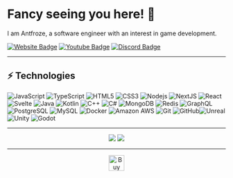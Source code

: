 # Fancy seeing you here! 👋

I am Antfroze, a software engineer with an interest in game development.

[![Website Badge](https://img.shields.io/badge/Website-000.svg?style=for-the-badge&logo=vercel&labelColor=000&logoWidth=20)](https://antfroze.me)
[![Youtube Badge](https://img.shields.io/badge/Subscribe%20On%20Youtube-FF0000.svg?style=for-the-badge&logo=youtube&labelColor=000&logoWidth=20)](https://www.youtube.com/c/antfroze)
[![Discord Badge](https://img.shields.io/badge/Discord-5865F2.svg?style=for-the-badge&logo=discord&labelColor=000&logoWidth=20)](https://discord.gg/QWjZKq5wbz)

---

## ⚡ Technologies

![JavaScript](https://img.shields.io/badge/Javascript-F7DF1E.svg?style=for-the-badge&logo=javascript&labelColor=000&logoWidth=20)
![TypeScript](https://img.shields.io/badge/Typescript-3178C6.svg?style=for-the-badge&logo=typescript&labelColor=000&logoWidth=20)
![HTML5](https://img.shields.io/badge/Html5-E34F26.svg?style=for-the-badge&logo=html5&labelColor=000&logoWidth=20)
![CSS3](https://img.shields.io/badge/CSS-1572B6.svg?style=for-the-badge&logo=css3&labelColor=000&logoWidth=20)
![Nodejs](https://img.shields.io/badge/NodeJS-339933.svg?style=for-the-badge&logo=node.js&labelColor=000&logoWidth=20)
![NextJS](https://img.shields.io/badge/NextJS-000.svg?style=for-the-badge&logo=next.js&labelColor=000&logoWidth=20)
![React](https://img.shields.io/badge/React-61DAFB.svg?style=for-the-badge&logo=react&labelColor=000&logoWidth=20)
![Svelte](https://img.shields.io/badge/Svelte-FF3E00.svg?style=for-the-badge&logo=svelte&labelColor=000&logoWidth=20)
![Java](https://img.shields.io/badge/Java-orange.svg?style=for-the-badge&logo=oracle&labelColor=000&logoWidth=20)
![Kotlin](https://img.shields.io/badge/Kotlin-7F52FF.svg?style=for-the-badge&logo=kotlin&labelColor=000&logoWidth=20)
![C++](https://img.shields.io/badge/C++-00599C.svg?style=for-the-badge&logo=c%2B%2B&labelColor=000&logoWidth=20)
![C#](https://img.shields.io/badge/c%23-512BD4.svg?style=for-the-badge&logo=.net&labelColor=000&logoWidth=20)
![MongoDB](https://img.shields.io/badge/MongoDB-47A248.svg?style=for-the-badge&logo=mongodb&labelColor=000&logoWidth=20)
![Redis](https://img.shields.io/badge/Redis-DC382D.svg?style=for-the-badge&logo=redis&labelColor=000&logoWidth=20)
![GraphQL](https://img.shields.io/badge/Graphql-E10098.svg?style=for-the-badge&logo=graphql&labelColor=000&logoWidth=20)
![PostgreSQL](https://img.shields.io/badge/Postgres-4169E1.svg?style=for-the-badge&logo=postgresql&labelColor=000&logoWidth=20)
![MySQL](https://img.shields.io/badge/MySQL-4479A1.svg?style=for-the-badge&logo=mysql&labelColor=000&logoWidth=20)
![Docker](https://img.shields.io/badge/Docker-4169E1.svg?style=for-the-badge&logo=docker&labelColor=000&logoWidth=20)
![Amazon AWS](https://img.shields.io/badge/AWS-232F3E.svg?style=for-the-badge&logo=amazonaws&labelColor=000&logoWidth=20)
![Git](https://img.shields.io/badge/Git-F05032.svg?style=for-the-badge&logo=git&labelColor=000&logoWidth=20)
![GitHub](https://img.shields.io/badge/Github-181717.svg?style=for-the-badge&logo=github&labelColor=000&logoWidth=20)![Unreal](https://img.shields.io/badge/Unreal-0E1128.svg?style=for-the-badge&logo=unrealengine&labelColor=000&logoWidth=20)
![Unity](https://img.shields.io/badge/Unity-fff.svg?style=for-the-badge&logo=unity&labelColor=000&logoWidth=20)
![Godot](https://img.shields.io/badge/Godot-478CBF.svg?style=for-the-badge&logo=godotengine&labelColor=000&logoWidth=20)

---

<p align="center"> 
  <img src="https://github-readme-stats.vercel.app/api?username=antfroze&count_private=true&show_icons=true&include_all_commits=true&theme=dark">
  <img src="https://github-readme-stats.vercel.app/api/top-langs/?username=antfroze&hide=TeX&layout=compact&theme=dark">
</p>

---

<p align="center">
  <a href='https://ko-fi.com/N4N0DRPRY' target='_blank'><img height='36' style='border:0px;height:36px;' src='https://cdn.ko-fi.com/cdn/kofi1.png?v=3' border='0' alt='Buy Me a Coffee at ko-fi.com' /></a>
</p>
